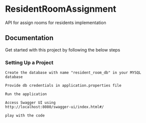 # ResidentRoomAssignment
API for assign rooms for residents implementation


## Documentation

Get started with this project by following the below steps

### Setting Up a Project

```
Create the database with name "resident_room_db" in your MYSQL database
```


```
Provide db credentials in application.properties file
```

```
Run the application
```

```
Access Swagger UI using 
http://localhost:8080/swagger-ui/index.html#/
```

```
play with the code
```
